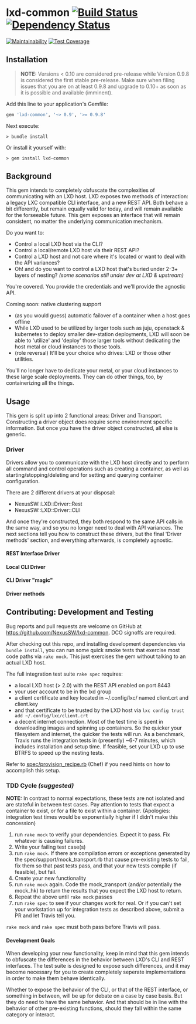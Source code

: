 # lxd-common [![Build Status](https://travis-ci.org/NexusSW/lxd-common.svg?branch=master)](https://travis-ci.org/NexusSW/lxd-common) [![Dependency Status](https://gemnasium.com/badges/github.com/NexusSW/lxd-common.svg)](https://gemnasium.com/github.com/NexusSW/lxd-common)

[![Maintainability](https://api.codeclimate.com/v1/badges/28fae322a45ffa75b771/maintainability)](https://codeclimate.com/github/NexusSW/lxd-common/maintainability)
[![Test Coverage](https://api.codeclimate.com/v1/badges/28fae322a45ffa75b771/test_coverage)](https://codeclimate.com/github/NexusSW/lxd-common/test_coverage)

## Installation

> **NOTE:** Versions < 0.10 are considered pre-release while Version 0.9.8 is considered the first stable pre-release.  Make sure when filing issues that you are on at least 0.9.8 and upgrade to 0.10+ as soon as it is possible and available (imminent).

Add this line to your application's Gemfile:

```ruby
gem 'lxd-common', '~> 0.9', '>= 0.9.8'
```

Next execute:

    > bundle install

Or install it yourself with:

    > gem install lxd-common

## Background

This gem intends to completely obfuscate the complexities of communicating with an LXD host.  LXD exposes two methods of interaction: a legacy LXC compatible CLI interface, and a new REST API.  Both behave a bit differently, but remain equally valid for today, and will remain available for the forseeable future.  This gem exposes an interface that will remain consistent, no matter the underlying communication mechanism.

Do you want to:

* Control a local LXD host via the CLI?
* Control a local/remote LXD host via their REST API?
* Control a LXD host and not care where it's located or want to deal with the API variances?
* Oh!  and do you want to control a LXD host that's buried under 2-3+ layers of nesting?  _(some scenarios still under dev at LXD & upstream)_

You're covered.  You provide the credentials and we'll provide the agnostic API.

Coming soon: native clustering support

* (as you would guess) automatic failover of a container when a host goes offline
* While LXD used to be utilized by larger tools such as juju, openstack & kubernetes to deploy smaller dev-station deployments, LXD will soon be able to 'utilize' and 'deploy' those larger tools without dedicating the host metal or cloud instances to those tools.
* (role reversal) It'll be your choice who drives:  LXD or those other utilities.

You'll no longer have to dedicate your metal, or your cloud instances to these large scale deployments.  They can do other things, too, by containerizing all the things.

## Usage

This gem is split up into 2 functional areas:  Driver and Transport.  Constructing a driver object does require some environment specific information.  But once you have the driver object constructed, all else is generic.

### Driver

Drivers allow you to communicate with the LXD host directly and to perform all command and control operations such as creating a container, as well as starting/stopping/deleting and for setting and querying container configuration.

There are 2 different drivers at your disposal:

* NexusSW::LXD::Driver::Rest
* NexusSW::LXD::Driver::CLI

And once they're constructed, they both respond to the same API calls in the same way, and so you no longer need to deal with API variances.  The next sections tell you how to construct these drivers, but the final 'Driver methods' section, and everything afterwards, is completely agnostic.

#### REST Interface Driver

#### Local CLI Driver

#### CLI Driver "magic"

#### Driver methods

## Contributing: Development and Testing

Bug reports and pull requests are welcome on GitHub at <https://github.com/NexusSW/lxd-common>.  DCO signoffs are required.

After checking out this repo, and installing development dependencies via `bundle install`, you can run some quick smoke tests that exercise most code paths via `rake mock`.  This just exercises the gem without talking to an actual LXD host.

The full integration test suite `rake spec` requires:

* a local LXD host (> 2.0) with the REST API enabled on port 8443
* your user account to be in the lxd group
* a client certificate and key located in ~/.config/lxc/ named client.crt and client.key
* and that certificate to be trusted by the LXD host via `lxc config trust add ~/.config/lxc/client.crt`
* a decent internet connection.  Most of the test time is spent in downloading images and spinning up containers.  So the quicker your filesystem and internet, the quicker the tests will run.  As a benchmark, Travis runs the integration tests in (presently) ~6-7 minutes, which includes installation and setup time.  If feasible, set your LXD up to use BTRFS to speed up the nesting tests.

Refer to [spec/provision_recipe.rb](https://github.com/NexusSW/lxd-common/blob/master/spec/provision_recipe.rb) (Chef) if you need hints on how to accomplish this setup.

### TDD Cycle _(suggested)_

**NOTE:** In contrast to normal expectations, these tests are not isolated and are stateful in between test cases.  Pay attention to tests that expect a container to exist, or for a file to exist within a container.  (Apologies: integration test times would be exponentially higher if I didn't make this concession)

1. run `rake mock` to verify your dependencies.  Expect it to pass.  Fix whatever is causing failures.
2. Write your failing test case(s)
3. run `rake mock`.  If there are compilation errors or exceptions generated by the spec/support/mock_transport.rb that cause pre-existing tests to fail, fix them so that past tests pass, and that your new tests compile (if feasible), but fail.
4. Create your new functionality
5. run `rake mock` again.  Code the mock_transport (and/or potentially the mock_hk) to return the results that you expect the LXD host to return.
6. Repeat the above until `rake mock` passes
7. run `rake spec` to see if your changes work for real.  Or if you can't set your workstation up for integration tests as described above, submit a PR and let Travis tell you.

`rake mock` and `rake spec` must both pass before Travis will pass.

#### Development Goals

When developing your new functionality, keep in mind that this gem intends to obfuscate the differences in the behavior between LXD's CLI and REST interfaces.  The test suite is designed to expose such differences, and it may become necessary for you to create completely seperate implementations in order to make them behave identically.

Whether to expose the behavior of the CLI, or that of the REST interface, or something in between, will be up for debate on a case by case basis.  But they do need to have the same behavior.  And that should be in line with the behavior of other pre-existing functions, should they fall within the same category or interact.